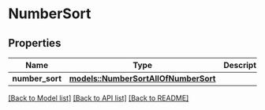 # NumberSort

## Properties

Name | Type | Description | Notes
------------ | ------------- | ------------- | -------------
**number_sort** | [**models::NumberSortAllOfNumberSort**](NumberSort_allOf_numberSort.md) |  | 

[[Back to Model list]](../README.md#documentation-for-models) [[Back to API list]](../README.md#documentation-for-api-endpoints) [[Back to README]](../README.md)


